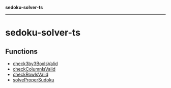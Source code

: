 **sedoku-solver-ts**

***

# sedoku-solver-ts

## Functions

- [check3by3BoxIsValid](functions/check3by3BoxIsValid.md)
- [checkColumnIsValid](functions/checkColumnIsValid.md)
- [checkRowIsValid](functions/checkRowIsValid.md)
- [solveProperSudoku](functions/solveProperSudoku.md)
